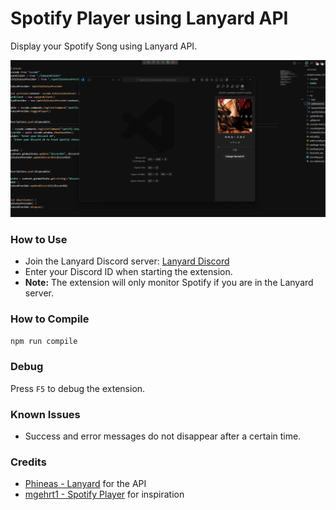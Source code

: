 # Spotify Player using Lanyard API

Display your Spotify Song using Lanyard API.

![Preview](media/Preview.png)

### How to Use
- Join the Lanyard Discord server: [Lanyard Discord](https://discord.com/invite/UrXF2cfJ7F)
- Enter your Discord ID when starting the extension.
- **Note:** The extension will only monitor Spotify if you are in the Lanyard server.

### How to Compile
```sh
npm run compile
```

### Debug
Press `F5` to debug the extension.

### Known Issues
- Success and error messages do not disappear after a certain time.

### Credits
- [Phineas - Lanyard](https://github.com/Phineas/lanyard) for the API
- [mgehrt1 - Spotify Player](https://github.com/mgehrt1/spotify-player) for inspiration
